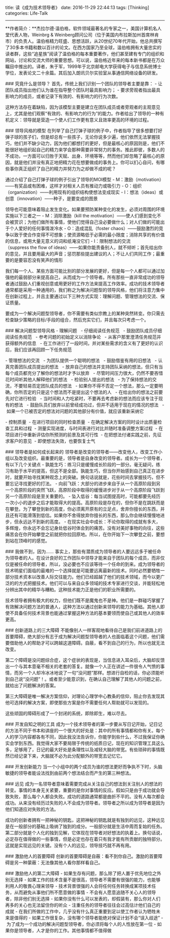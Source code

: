 title: 读《成为技术领导者》
date: 2016-11-29 22:44:13
tags: [Thinking]
categories: Life-Talk

---

**作者简介：**杰拉尔德·温伯格，软件领域最著名的专家之一，美国计算机名人堂代表人物，Weinbrg & Weinberg顾问公司（位于美国内布拉斯加州首席林肯市）的负责人。温伯格精力旺盛、思想活跃，从20世纪70年代开始，他总共撰写了30多本书籍和数以百计的论文。在西方国家乃至全球，温伯格拥有大量忠实的读者群，这些“追星族”阅读了温伯格的每本重要著作，他们甚至建有专门的组织和网站，讨论和交流大师的重要思想。可以说，温伯格近年来的每本新书都是在万众瞩目中推出的。译者，朱于军，1999年于北京邮电大学获得电子与信息系统博士学位，发表论文二十余篇。其后加入朗讯贝尔实验室从事通信网络设备的研发。

### 究竟什么是领导？
首先，传统上我们识别一个团队的领导者主要是靠：
- 让团队成员指出他们认为谁在指导整个团队时最具影响力；
- 要求旁观者指出最具影响力的成员，或者记录下有效的、有影响力的行为次数。

这种方法存在着缺陷，因为该模型主要是建立在团队成员或者旁观者的主观意见上，尤其是他们观察“有效的、有影响力的行为”的能力。作者给出了领导的一种有机定义：领导就是营造一个使人们工作更有意义且效率更高的环境的过程。

### 领导风格的模型
在列举了自己打弹子球的例子中，作者指导了很多想要打好弹子球的孩子们，但是却总有一些孩子，无论你说多少遍，他们依然无法掌握技巧，他们并不缺少动力，因为他们都想打的更好，但是最核心的原因则是，他们不能很好地组织起自己的精力来学会那种需要非常努力的事务。推此即彼，多数人的不成功，一方面可以归咎于天赋、出身、环境等等，然而他们却忽略了最核心的原因，就是他们并没有真正地把精力花在想要做成的事务上。你可以扪心自问，有哪些事你真正组织了自己的精力并努力为之却做不成的呢？

通过介绍了自己打弹子球的例子引出了领导的MOI模型
- M：激励（motivation）——有奖品或有困难，这样才对相关人员有推动力或吸引力
- O：组织（organization）——利用现有的组织结构使想法变成现实
- I：想法（ideas）或创意（innovation）——种子，是要变成的图景

领导也可能意味着阻止发生变化。如果要预防某种变化的发生，必须对周围的环境实施以下三者之一
- M：消除激励（kill the motivation）——使人们感到变化不会被赏识；为他们做所有事情，使他们觉得自己没必要做什么；对人们做的可能出于个人爱好的任何事情泼冷水
- O：造成混乱（foster chaos）——鼓励激烈的竞争以致于使合作变得不可想象；使资源略低于必需的最小限度；消除共享的有价值的信息，或用大量无意义的词和纸淹没它们
- I：限制想法的交流（suppress the flow of ideas）——如果你能责备别人，就不倾听；首先给出你的意见，并且要用最大的声音；惩罚那些提出建议的人；不让人们共同工作；最重要的是要容忍没有笑声的情形

我们每一个人、某些方面可能比别的部分发展的更好，但是每一个人都可以通过加强他的最弱部分来提高自己，从而成为一个领导者。所有那些一直非常成功的领导者通过鼓励人们重视创意或用更好的工作方法来提高工作效率。成功的技术领导者通常都是采用一种通用的，我们称之为解决问题型的领导风格，他们将注意力集中在创新过程上，并且主要通过以下三种方式实现：理解问题、管理想法的交流、保证质量。

要成为一个解决问题型领导者，你不需要有类似宗教上的某种突然转变。你只需去检查缺少策略的目标/手段的组合，然后充实它们，并且每次只考虑一个。

### 解决问题型领导风格
- 理解问题
  - 仔细阅读任务规范
  - 鼓励团队成员仔细阅读任务规范
  - 参考问题的初始定义以消除争论
  - 从客户那里澄清任务规范并获得额外的信息
  - 在工作进行了一段时间，并对某些需求的含义有了更好的认识后，我们应该再回顾一下任务规范


- 管理想法的交流
  - 为团队提供一个聪明的想法
  - 鼓励借鉴有用的旧想法
  - 认真完善团队成员提出的想法
  - 放弃自己的想法并支持团队采纳的想法，但只有当每个成员都充分了解你的想法时才予以放弃
  - 尽管时间压力很大，仍然不要吝惜花时间听其他人解释他们的想法
  - 检验别人提出的想法
  - 为了保持想法的交流，不要轻易否定团队成员的想法
  - 如果你不得不否定一个想法，那么一定要明确，你所否定的只是这个想法而不是提出这个想法的人
  - 在给出你的想法之前要先对它进行检验
  - 当时间和人力吃紧时，不要再去考虑新的想法而应该专注于现有的想法
  - 鼓励队员们放弃以前曾经成功过，但并不适用于现在的情况的想法
  - 如果一个已被否定的想法对问题的其他部分有价值，就应该重新采纳它


- 控制质量
 - 在进行项目的同时检查质量
 - 在确定解决方案的同时设计出质量检查工具和过程
 - 测量实现进度，与时间表进行对比并随时准备调整方案过程
 - 在项目进行中重新评估你所预测的前景及其可行性
 - 在把想法付诸实践之前，先征求客户的意见
 - 即使想法失效，也要恢复士气

### 领导者是如何成长起来的
领导者是改变的领导者——改变他人，改变工作小组以及改变组织。最重要的是，领导者是自身改变的领导者。成长为一个领导者，有以下几个关键点
- 孰能生巧：练习只是缓慢成长阶段的一部分。毫无疑问，练习有助于水平的提高，但这不是全部。孰能生巧，但当你开始感到自己真正在进步时，就要开始寻找某种观念上的突破。换句话说就是，花些时间去掌握技巧，但不要忘记寻找更好的打法。
- 向前飞跃：大部分的进步来自于从一个高原阶段到另一个高原阶段的突然飞跃，高原阶段中取得的缓慢进步对于从一个高原阶段飞跃到另一个高原阶段是至关重要的。
- 坠入低谷：每当试图提高时，可能都要先经历一次小小的退步之后才能取得大的提高。高原阶段是存在的，但你不是在跳跃而是在攀登。为了攀登到新的高度，你必须离开原有的立足点，舍弃你擅长的东西，并且还有可能滑落到低估。如果你不舍得放弃你擅长的东西，那么你会继续慢慢地进步，但永远达不到新的高度。
- 在现实社会中成长：不论你取得的成就有多大，多辉煌，你永远不会忘记身处低谷时体会到的痛苦。没有对美好事物的向往，这些痛苦会在你开始攀登之前就把你拉回原地。所以，在你开始下一次攀登之前，要想到站在顶峰时的感觉。

### 我做不到，因为......
事实上，那些有潜质成为领导者的人要远远多于被任命为领导者的人。在设计良好的工作团队中领导才能来自于团队的每个成员，而非仅仅是被任命的领导者，所以，没必要也不应该等待一个任命的到来。成为领导者的技术明星们面临的最难的一个选择就是可能要远离最新的技术。同时必然要牺牲一部分技术资本以改善人际交往能力。他们已经超越了他们的技术领域，而今以更广泛的的方式把握技术。他们可以与来自众多领域的技术专家进行交谈，并能轻松地分辨出其中的精华与糟粕。这种技术能力正是他们的职业所需要的。

技术领导者拥有极大的权力，但他们既不是魔鬼也不是神。他们是一群碰巧掌握了有效解决问题方法的普通人，这种方法以通过创新来领导的能力为基础。其他人即使不具备任何技术背景也能通过掌握这种方法的基本要领而使自己或其他人的效率更高。

### 创新道路上的三大障碍
不能像别人一样客观地看待自己是我们前进道路上的首要障碍，绝大部分有志于成为解决问题型领导者的人也面临着这个问题，他们需要借助他人的帮助才可以跨越这道障碍。自蔽，看不到自己的行为，所以也就无法改变。

第二个障碍是没问题综合症，这个症状的表现是，当信息进入耳朵后，大脑却反馈出一个与其本意毫不相关的老套的答复。就像一个人正在讲述一件很令人气愤的事情，而另一个人却冷冰冰地说了一句“没问题”那样。想进行自检的话，你必须能听到自己说“没问题”！。或者至少能意识到，在确认自己理解了其他人的问题之前，就给出了问题解决的答案。

第三大障碍是唯一解决方案信仰，对理论心理学中心教条的信仰，阻止你去发现其他可选择的解决方案，即使那些方案是你不需要任何人帮助就可以发现的。

这些顽固的障碍形成了一个封闭的系统，即除即生，难以尽去。

### 开发自知之明的工具
成为一个技术领导者的第一步要从写日记开始，记日记的方法不同于书本和讲座的一个很大的好处是：其中的所有事情都和你有关。每个人的学习内容都各有不同，因此我没法告诉你，你能学到些什么，不过我保证你确实会学到东西。我觉得大家不要局限于传统的纸质日记，现在的知识管理工具这么多，足够用了，日记的最大好处是条理性以及减轻大脑的带宽。有些琐碎的事情既然已经记录下来，大脑就不必为此分配额外的带宽去记忆它。

### 开发创新能力
当一个小组中的两个成员为谁的想法更好而争执不下时，头脑敏捷的领导者能设法找到由前两个想法结合而产生的第三种想法。

### 远见
成为一名领导者意味着需要完成从关注自己的想法到关注别人的想法的转变。事情的本身无关紧要，重要的是你对事情的反应。假如只是由于成功就会导致失败，那么每个人都会失败。成功的道路通常都是曲折不平的。没有人每次都会成功。从来没有经历过失败的人不会成为领导者。领导者之所以成为领导者是因为他们知道应对失败的方法。

成功的创新者拥有一把神秘的钥匙，这把神秘的钥匙就是有独到的远见，这种远见是在一般部分的基础上吸纳了独到的成分。一般部分就是生活中周而复始的任务。第二部分就是个人化的独到见解，它体现在领导者对好想法的执着上。换句话说，必定存在值得做的一些事情，但是必定也存在着只有我才能有所贡献的独特部分。这就是实现远见的关键。没有个人的远见，领导技巧就不再有用。

### 激励他人的首要障碍
创新的首要障碍是自蔽：看不到你自己。激励的首要障碍是另一种蒙蔽：无法像其他人看你那样看自己。

### 激励他人的第二大障碍
- 如果生存有问题，那么除了把人置于优先地位之外别无选择
- 如果工作的技术含量不是很高，领导者不需要有很强的能力，也能够利用人的敬畏心理来领导
- 技术背景很强的人会将任何任务转换成某项技术任务，从而避免从事他们所不愿意做的事情
- 不会有人愿意追随不关心人的领导者，除非他们别无选择
- 如果你没有什么可以发表的，却假装有，那么你对人们再多的关心也无法留住你的听众
- 注重任务的领导者往往会过高估计他们自己的成就
- 在我们所做的工作中，几乎没有什么真正重要到足以使工作者认为牺牲未来是值得的
- 如果工作很复杂，没有哪个领导者能绝对保证计划不会“误入歧途”
- 为了成为一个成功的解决问题型领导者，你必须将每个人的人性放在第一位
- 如果你是领导者，人才是你的工作。其他事情都不值得做
